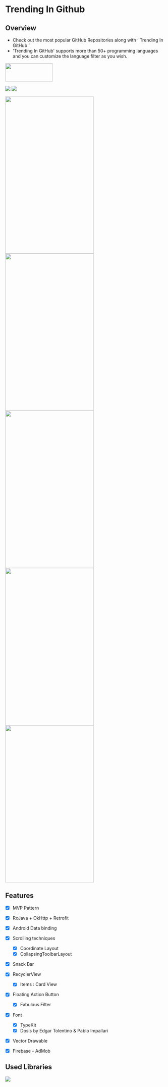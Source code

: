 # Trending In Github

## Overview
- Check out the most popular GitHub Repositories along with ‘ Trending In GitHub ’
- 'Trending In GitHub' supports more than 50+ programming languages and you can customize the language filter as you wish.

<a href="https://play.google.com/store/apps/details?id=io.github.stack07142.trendingingithub" > <img src="./img/google-play-badge.png" width="150" height="58"></a>

![](https://dl.dropboxusercontent.com/s/q9tnl7ze7lnvsgs/50B53852-F12D-4E95-AC33-D42786E9AD12-749-00028DCCFF47721C.gif?dl=0)
![](https://dl.dropboxusercontent.com/s/d14rhkizh66ue7u/5CD141B3-45E8-4F78-B52F-9D9E9EE9B4CF-749-00028DD89CA64517.gif?dl=0)

<img src="./img/Screenshot_1501901558.png" width="280" height="498"> <img src="./img/Screenshot_1501901571.png" width="280" height="498">
<img src="./img/Screenshot_1501901658.png" width="280" height="498"> <img src="./img/Screenshot_1501901578.png" width="280" height="498">
<img src="./img/Screenshot_1501901589.png" width="280" height="498">

## Features
- [x] MVP Pattern
- [x] RxJava + OkHttp + Retrofit
- [x] Android Data binding
- [x] Scrolling techniques
    - [x] Coordinate Layout
    - [X] CollapsingToolbarLayout
- [x] Snack Bar
- [x] RecyclerView
    - [x] Items : Card View
- [x] Floating Action Button
    - [x] Fabulous Filter
- [x] Font
    - [x] TypeKit
    - [x] Dosis by Edgar Tolentino & Pablo Impallari
- [x] Vector Drawable
- [x] Firebase - AdMob


## Used Libraries

![](/img/usedlibraries.png)